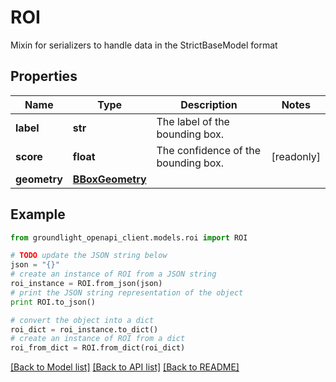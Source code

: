 # ROI

Mixin for serializers to handle data in the StrictBaseModel format

## Properties
Name | Type | Description | Notes
------------ | ------------- | ------------- | -------------
**label** | **str** | The label of the bounding box. | 
**score** | **float** | The confidence of the bounding box. | [readonly] 
**geometry** | [**BBoxGeometry**](BBoxGeometry.md) |  | 

## Example

```python
from groundlight_openapi_client.models.roi import ROI

# TODO update the JSON string below
json = "{}"
# create an instance of ROI from a JSON string
roi_instance = ROI.from_json(json)
# print the JSON string representation of the object
print ROI.to_json()

# convert the object into a dict
roi_dict = roi_instance.to_dict()
# create an instance of ROI from a dict
roi_from_dict = ROI.from_dict(roi_dict)
```
[[Back to Model list]](../README.md#documentation-for-models) [[Back to API list]](../README.md#documentation-for-api-endpoints) [[Back to README]](../README.md)


